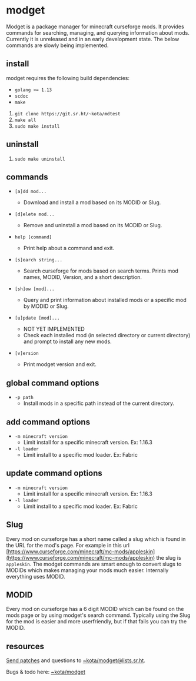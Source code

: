 # modget

Modget is a package manager for minecraft curseforge mods. It provides commands
for searching, managing, and querying information about mods. Currently it is
unreleased and in an early development state. The below commands are slowly
being implemented.

## install

modget requires the following build dependencies:

- `golang >= 1.13`
- `scdoc`
- `make`

1. `git clone https://git.sr.ht/~kota/mdtest`
2. `make all`
3. `sudo make install`

## uninstall

1. `sudo make uninstall`

## commands

- `[a]dd mod...`
	- Download and install a mod based on its MODID or Slug.

- `[d]elete mod...`
	- Remove and uninstall a mod based on its MODID or Slug.

- `help [command]`
	- Print help about a command and exit.

- `[s]earch string...`
	- Search curseforge for mods based on search terms. Prints mod names, MODID, Version, and a short description.

- `[sh]ow [mod]...`
	- Query and print information about installed mods or a specific mod by MODID or Slug.

- `[u]pdate [mod]...`
	- NOT YET IMPLEMENTED
	- Check each installed mod (in selected directory or current directory) and prompt to install any new mods.

- `[v]ersion`
	- Print modget version and exit.

## global command options

- `-p path`
	- Install mods in a specific path instead of the current directory.

## add command options

- `-m minecraft version`
	- Limit install for a specific minecraft version. Ex: 1.16.3
- `-l loader`
	- Limit install to a specific mod loader. Ex: Fabric

## update command options

- `-m minecraft version`
	- Limit install for a specific minecraft version. Ex: 1.16.3
- `-l loader`
	- Limit install to a specific mod loader. Ex: Fabric

## Slug

Every mod on curseforge has a short name called a slug which is found in the
URL for the mod's page. For example in this url
[https://www.curseforge.com/minecraft/mc-mods/appleskin](https://www.curseforge.com/minecraft/mc-mods/appleskin)
the slug is `appleskin`. The modget commands are smart enough to convert slugs
to MODIDs which makes managing your mods much easier. Internally everything
uses MODID.

## MODID

Every mod on curseforge has a 6 digit MODID which can be found on the mods page
or by using modget's search command. Typically using the Slug for the mod is
easier and more userfriendly, but if that fails you can try the MODID.

## resources

[Send patches](https://git-send-email.io) and questions to
[~kota/modget@lists.sr.ht](https://lists.sr.ht/~kota/modget).

Bugs & todo here: [~kota/modget](https://todo.sr.ht/~kota/modget)
